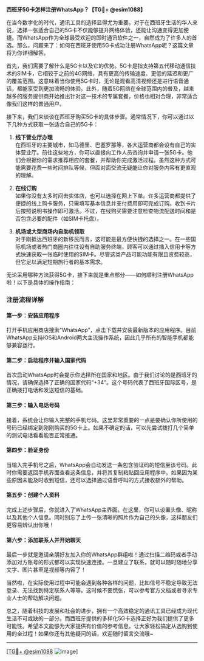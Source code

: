 **西班牙5G卡怎样注册WhatsApp？【TG💪+ @esim1088】**

在当今数字化的时代，通讯工具的选择显得尤为重要。对于在西班牙生活的华人来说，选择一张适合自己的5G卡不仅能够提升网络体验，还能让沟通变得更加便捷。而WhatsApp作为全球最受欢迎的即时通讯软件之一，自然成为了许多人的首选。那么，问题来了：如何在西班牙使用5G卡成功注册WhatsApp呢？这篇文章将为你详细解答。

首先，我们需要了解什么是5G卡以及它的优势。5G卡是指支持第五代移动通信技术的SIM卡，它相较于之前的4G网络，具有更高的传输速度、更低的延迟和更广的覆盖范围。这意味着当你使用5G卡时，无论是观看高清视频还是进行语音通话，都能享受到更加流畅的体验。此外，随着5G网络在全球范围内的普及，越来越多的服务提供商开始推出针对这一技术的专属套餐，价格也相对合理，非常适合像我们这样的普通用户。

接下来，我们来谈谈在西班牙购买5G卡的具体步骤。通常情况下，你可以通过以下几种方式获取一张适合自己的5G卡：

1. **线下营业厅办理**  
   在西班牙的主要城市，如马德里、巴塞罗那等，各大运营商都会设有自己的实体营业厅。前往这些地方，你可以直接向工作人员咨询并申请一张5G卡。他们会根据你的需求推荐相应的套餐，并帮助你完成激活过程。虽然这种方式可能需要花费一些时间排队等候，但面对面交流无疑能让你对服务内容有更直观的理解。

2. **在线订购**  
   如果你没有太多时间去实体店，也可以选择在网上下单。许多运营商都提供了便捷的线上购卡服务，只需填写基本信息并支付费用即可完成订购。收到卡片后按照说明书操作即可激活。不过，在线购买需要注意检查物流配送时间和是否包含必要的配件（如SIM卡托盘）。

3. **机场或大型商场内自助机领取**  
   对于刚抵达西班牙的新移民而言，这可能是最方便快捷的选择之一。在一些国际机场或者热门商圈内往往设有自助服务终端，顾客可以通过插入信用卡等方式快速获取一张临时使用的SIM卡。尽管这类产品可能功能有限且资费较高，但它足以满足短期旅行者的基本需求。

无论采用哪种方法获得5G卡，接下来就是重点部分——如何顺利注册WhatsApp啦！以下是具体的操作指南：

### 注册流程详解

#### 第一步：安装应用程序
打开手机应用商店搜索“WhatsApp”，点击下载并安装最新版本的应用程序。目前WhatsApp支持iOS和Android两大主流操作系统，因此几乎所有的智能手机都能够兼容运行。

#### 第二步：启动程序并输入国家代码
首次启动WhatsApp时会提示你选择所在国家和地区。由于我们讨论的是西班牙的情况，请确保选择了正确的国家代码“+34”。这个号码代表了西班牙国际区号，是正确拨打电话和发送短信的基础。

#### 第三步：输入电话号码
接着，系统会让你输入完整的手机号码。这里非常重要的一点是要确认你所使用的号码已经绑定到刚刚购买的5G卡上。如果不确定的话，可以先尝试拨打几个简单的测试电话看看能否正常接通。

#### 第四步：验证身份
当输入完手机号之后，WhatsApp会自动发送一条包含验证码的短信至该号码。此时你需要返回手机界面查看这条信息，并将其复制粘贴回应用程序中。如果因为某些原因未能及时收到短信，还可以选择通过语音呼叫的方式接收额外的帮助。

#### 第五步：创建个人资料
完成上述步骤后，你就进入了WhatsApp主界面。在这里，你可以设置头像、昵称以及其他个人信息。同时别忘了上传一张清晰的照片作为自己的头像，这样朋友们更容易辨认出你哦！

#### 第六步：添加联系人并开始聊天
最后一步就是邀请亲朋好友加入你的WhatsApp群组啦！通过扫描二维码或者手动添加对方账号的形式都可以实现快速连接。一旦建立了联系，就可以随时随地分享文字、图片甚至是视频等内容了！

当然啦，在实际使用过程中可能会遇到各种各样的问题，比如信号不稳定导致无法登录、无法找到特定联系人等等。这时候不要慌张，可以参考官方文档或者寻求专业人士的帮助解决问题。

总之，随着科技的发展和社会的进步，拥有一个高效稳定的通讯工具已经成为现代生活不可或缺的一部分。而西班牙提供的多样化5G卡选择正好为我们提供了更多可能性。希望本文能够为大家提供有价值的参考信息，让大家轻松搞定从选购到使用的全过程！如果你还有其他疑问的话，欢迎随时留言交流哦~

---

[[TG💪+ @esim1088](https://t.me/s/esim1088) ![Image](https://i.postimg.cc/4NQfJmqS/Snipaste-2025-05-13-00-14-12.png)]
